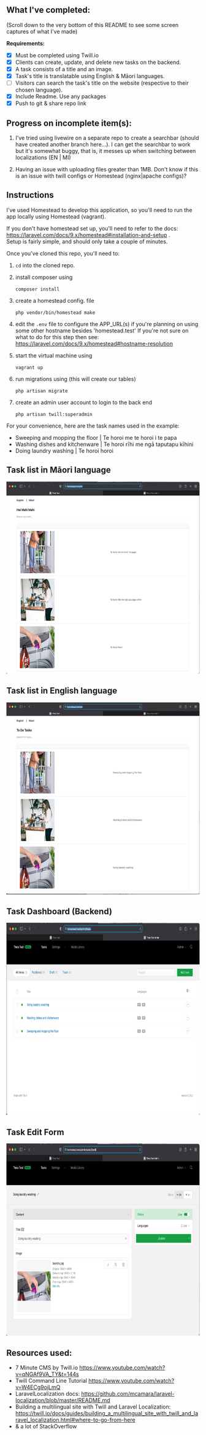 
## What I've completed:

(Scroll down to the very bottom of this README to see some screen captures of what I've made)

**Requirements:**
- [x] Must be completed using Twill.io 
- [x] Clients can create, update, and delete new tasks on the backend.
- [x] A task consists of a title and an image.
- [x] Task's title is translatable using English & Māori languages.
- [ ] Visitors can search the task's title on the website (respective to their chosen language). 
- [x] Include Readme. Use any packages
- [x] Push to git & share repo link

## Progress on incomplete item(s):

1. I've tried using livewire on a separate repo to create a searchbar (should have created another branch here...). I can get the searchbar to work but it's somewhat buggy, that is, it messes up when switching between localizations (EN | MI)

2. Having an issue with uploading files greater than 1MB. Don't know if this is an issue with twill configs or Homestead (nginx|apache configs)? 

## Instructions

I've used Homestead to develop this application, so you'll need to run the app locally using Homestead (vagrant).

If you don't have homestead set up, you'll need to refer to the docs: https://laravel.com/docs/9.x/homestead#installation-and-setup .    
Setup is fairly simple, and should only take a couple of minutes.

Once you've cloned this repo, you'll need to:

1. `cd` into the cloned repo.

2. install composer using
   ```
   composer install
   ```

3. create a homestead config. file 
   ```
   php vendor/bin/homestead make
   ```

4. edit the `.env` file to configure the APP_URL(s) if you're planning on using some other hostname besides 'homestead.test'
   If you're not sure on what to do for this step then see: https://laravel.com/docs/9.x/homestead#hostname-resolution 

5. start the virtual machine using 
   ```
   vagrant up
   ```

6. run migrations using (this will create our tables)
    ```
    php artisan migrate
    ```

7. create an admin user account to login to the back end
    ```
    php artisan twill:superadmin
    ```
    
For your convenience, here are the task names used in the example:
- Sweeping and mopping the floor    |    Te horoi me te horoi i te papa
- Washing dishes and kitchenware    |    Te horoi rīhi me ngā taputapu kīhini
- Doing laundry washing    |    Te horoi horoi


    
 ## Task list in Māori language
<img src="https://github.com/notmalan/technical/blob/main/public/assets/screen_captures/tasks_mi.png" width="750" height="500">

## Task list in English language
<img src="https://github.com/notmalan/technical/blob/main/public/assets/screen_captures/tasks_en.png" width="750" height="500">

## Task Dashboard (Backend)
<img src="https://github.com/notmalan/technical/blob/main/public/assets/screen_captures/tasks.png" width="750" height="500">

## Task Edit Form
<img src="https://github.com/notmalan/technical/blob/main/public/assets/screen_captures/edit_task.png" width="750" height="500">


## Resources used:

- 7 Minute CMS by Twill.io https://www.youtube.com/watch?v=qNGAf9VA_TY&t=144s
- Twill Command Line Tutorial https://www.youtube.com/watch?v=W4ECg9ojLmQ
- LaravelLocalization docs:  https://github.com/mcamara/laravel-localization/blob/master/README.md
- Building a multilingual site with Twill and Laravel Localization: https://twill.io/docs/guides/building_a_multilingual_site_with_twill_and_laravel_localization.html#where-to-go-from-here
- & a lot of StackOverflow 





